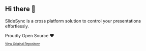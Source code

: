 ## Hi there 👋

SlideSync is a cross platform solution to control your presentations effortlessly.

Proudly Open Source ❤️

<sup><sub>[View Original Repository](https://github.com/yashjawale/slidesync)</sub></sup>
